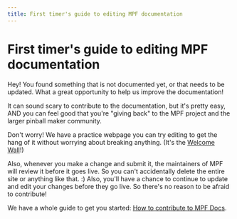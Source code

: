 ```yaml
---
title: First timer's guide to editing MPF documentation
---
```


# First timer's guide to editing MPF documentation

Hey! You found something that is not documented yet, or that needs to be
updated. What a great opportunity to help us improve the documentation!

It can sound scary to contribute to the documentation, but it's pretty easy,
AND you can feel good that you're "giving back" to the MPF project and the
larger pinball maker community.

Don't worry! We have a practice webpage you can try editing to get the hang
of it without worrying about breaking anything. (It's the [Welcome Wall](../welcome_wall.md)!)

Also, whenever you make a change and submit it, the maintainers of MPF
will review it before it goes live. So you can't accidentally delete the
entire site or anything like that. :) Also, you'll have a chance to
continue to update and edit your changes before they go live. So there's
no reason to be afraid to contribute!

We have a whole guide to get you started: [How to contribute to MPF Docs](help_docs.md).

